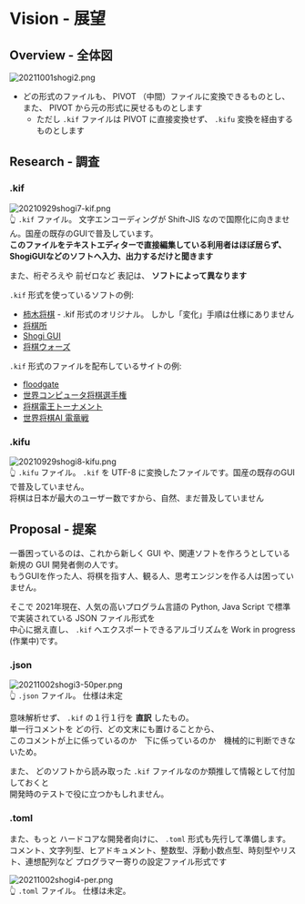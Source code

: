 # Vision - 展望

## Overview - 全体図

![20211001shogi2.png](../docs/img/20211001shogi2.png)  

* どの形式のファイルも、 PIVOT （中間）ファイルに変換できるものとし、また、 PIVOT から元の形式に戻せるものとします
  * ただし `.kif` ファイルは PIVOT に直接変換せず、 `.kifu` 変換を経由するものとします


## Research - 調査

### .kif

![20210929shogi7-kif.png](../docs/img/20210929shogi7-kif-50per.png)  
👆 `.kif` ファイル。 文字エンコーディングが Shift-JIS なので国際化に向きません。国産の既存のGUIで普及しています。  
**このファイルをテキストエディターで直接編集している利用者はほぼ居らず、ShogiGUIなどのソフトへ入力、出力するだけと聞きます**  

また、桁ぞろえや 前ゼロなど 表記は、 **ソフトによって異なります**  

`.kif` 形式を使っているソフトの例:  

* [柿木将棋](http://kakinoki.o.oo7.jp/) - .kif 形式のオリジナル。 しかし「変化」手順は仕様にありません
* [将棋所](http://shogidokoro.starfree.jp/)
* [Shogi GUI](http://shogigui.siganus.com/)
* [将棋ウォーズ](https://shogiwars.heroz.jp/?locale=ja)

`.kif` 形式のファイルを配布しているサイトの例:  

* [floodgate](http://wdoor.c.u-tokyo.ac.jp/shogi/floodgate.html)
* [世界コンピュータ将棋選手権](http://www2.computer-shogi.org/)
* [将棋電王トーナメント](https://denou.jp/tournament2017/)
* [世界将棋AI 電竜戦](https://denryu-sen.jp/)

### .kifu

![20210929shogi8-kifu.png](../docs/img/20210929shogi8-kifu-50per.png)  
👆 `.kifu` ファイル。 `.kif` を UTF-8 に変換したファイルです。国産の既存のGUIで普及していません。  
将棋は日本が最大のユーザー数ですから、自然、まだ普及していません  

## Proposal - 提案

一番困っているのは、これから新しく GUI や、関連ソフトを作ろうとしている新規の GUI 開発者側の人です。  
もうGUIを作った人、将棋を指す人、観る人、思考エンジンを作る人は困っていません。  

そこで 2021年現在、人気の高いプログラム言語の Python, Java Script で標準で実装されている JSON ファイル形式を  
中心に据え直し、 `.kif` へエクスポートできるアルゴリズムを Work in progress (作業中)です。  

### .json

![20211002shogi3-50per.png](../docs/img/20211002shogi3-50per.png)  
👆 `.json` ファイル。 仕様は未定

意味解析せず、 `.kif` の１行１行を **直訳** したもの。  
単一行コメントを どの行、どの文末にも置けることから、  
このコメントが上に係っているのか　下に係っているのか　機械的に判断できないため。  

また、 どのソフトから読み取った `.kif` ファイルなのか類推して情報として付加しておくと  
開発時のテストで役に立つかもしれません。  

### .toml

また、もっと ハードコアな開発者向けに、 `.toml` 形式も先行して準備します。  
コメント、文字列型、ヒアドキュメント、整数型、浮動小数点型、時刻型やリスト、連想配列など プログラマー寄りの設定ファイル形式です  

![20211002shogi4-per.png](../docs/img/20211002shogi4-per.png)  
👆 `.toml` ファイル。 仕様は未定。  
